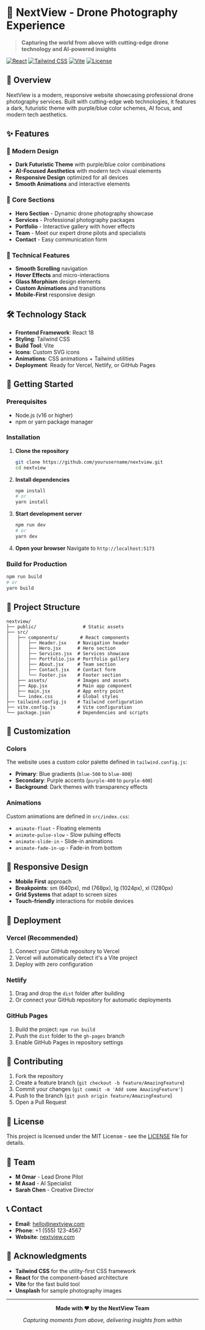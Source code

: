 # 🚁 NextView - Drone Photography Experience

> **Capturing the world from above with cutting-edge drone technology and AI-powered insights**

[![React](https://img.shields.io/badge/React-18.0.0-blue.svg)](https://reactjs.org/)
[![Tailwind CSS](https://img.shields.io/badge/Tailwind_CSS-3.0-blue.svg)](https://tailwindcss.com/)
[![Vite](https://img.shields.io/badge/Vite-4.0-brightgreen.svg)](https://vitejs.dev/)
[![License](https://img.shields.io/badge/License-MIT-green.svg)](LICENSE)

## 📸 Overview

NextView is a modern, responsive website showcasing professional drone photography services. Built with cutting-edge web technologies, it features a dark, futuristic theme with purple/blue color schemes, AI focus, and modern tech aesthetics.

## ✨ Features

### 🎨 **Modern Design**
- **Dark Futuristic Theme** with purple/blue color combinations
- **AI-Focused Aesthetics** with modern tech visual elements
- **Responsive Design** optimized for all devices
- **Smooth Animations** and interactive elements

### 🚁 **Core Sections**
- **Hero Section** - Dynamic drone photography showcase
- **Services** - Professional photography packages
- **Portfolio** - Interactive gallery with hover effects
- **Team** - Meet our expert drone pilots and specialists
- **Contact** - Easy communication form

### 🎯 **Technical Features**
- **Smooth Scrolling** navigation
- **Hover Effects** and micro-interactions
- **Glass Morphism** design elements
- **Custom Animations** and transitions
- **Mobile-First** responsive design

## 🛠️ Technology Stack

- **Frontend Framework**: React 18
- **Styling**: Tailwind CSS
- **Build Tool**: Vite
- **Icons**: Custom SVG icons
- **Animations**: CSS animations + Tailwind utilities
- **Deployment**: Ready for Vercel, Netlify, or GitHub Pages

## 🚀 Getting Started

### Prerequisites
- Node.js (v16 or higher)
- npm or yarn package manager

### Installation

1. **Clone the repository**
   ```bash
   git clone https://github.com/yourusername/nextview.git
   cd nextview
   ```

2. **Install dependencies**
   ```bash
   npm install
   # or
   yarn install
   ```

3. **Start development server**
   ```bash
   npm run dev
   # or
   yarn dev
   ```

4. **Open your browser**
   Navigate to `http://localhost:5173`

### Build for Production

```bash
npm run build
# or
yarn build
```

## 📁 Project Structure

```
nextview/
├── public/                 # Static assets
├── src/
│   ├── components/        # React components
│   │   ├── Header.jsx    # Navigation header
│   │   ├── Hero.jsx      # Hero section
│   │   ├── Services.jsx  # Services showcase
│   │   ├── Portfolio.jsx # Portfolio gallery
│   │   ├── About.jsx     # Team section
│   │   ├── Contact.jsx   # Contact form
│   │   └── Footer.jsx    # Footer section
│   ├── assets/           # Images and assets
│   ├── App.jsx           # Main app component
│   ├── main.jsx          # App entry point
│   └── index.css         # Global styles
├── tailwind.config.js    # Tailwind configuration
├── vite.config.js        # Vite configuration
└── package.json          # Dependencies and scripts
```

## 🎨 Customization

### Colors
The website uses a custom color palette defined in `tailwind.config.js`:
- **Primary**: Blue gradients (`blue-500` to `blue-800`)
- **Secondary**: Purple accents (`purple-400` to `purple-600`)
- **Background**: Dark themes with transparency effects

### Animations
Custom animations are defined in `src/index.css`:
- `animate-float` - Floating elements
- `animate-pulse-slow` - Slow pulsing effects
- `animate-slide-in` - Slide-in animations
- `animate-fade-in-up` - Fade-in from bottom

## 📱 Responsive Design

- **Mobile First** approach
- **Breakpoints**: sm (640px), md (768px), lg (1024px), xl (1280px)
- **Grid Systems** that adapt to screen sizes
- **Touch-friendly** interactions for mobile devices

## 🚀 Deployment

### Vercel (Recommended)
1. Connect your GitHub repository to Vercel
2. Vercel will automatically detect it's a Vite project
3. Deploy with zero configuration

### Netlify
1. Drag and drop the `dist` folder after building
2. Or connect your GitHub repository for automatic deployments

### GitHub Pages
1. Build the project: `npm run build`
2. Push the `dist` folder to the `gh-pages` branch
3. Enable GitHub Pages in repository settings

## 🤝 Contributing

1. Fork the repository
2. Create a feature branch (`git checkout -b feature/AmazingFeature`)
3. Commit your changes (`git commit -m 'Add some AmazingFeature'`)
4. Push to the branch (`git push origin feature/AmazingFeature`)
5. Open a Pull Request

## 📄 License

This project is licensed under the MIT License - see the [LICENSE](LICENSE) file for details.

## 👥 Team

- **M Omar** - Lead Drone Pilot
- **M Asad** - AI Specialist  
- **Sarah Chen** - Creative Director

## 📞 Contact

- **Email**: hello@nextview.com
- **Phone**: +1 (555) 123-4567
- **Website**: [nextview.com](https://nextview.com)

## 🙏 Acknowledgments

- **Tailwind CSS** for the utility-first CSS framework
- **React** for the component-based architecture
- **Vite** for the fast build tool
- **Unsplash** for sample photography images

---

<div align="center">

**Made with ❤️ by the NextView Team**

*Capturing moments from above, delivering insights from within*

</div>